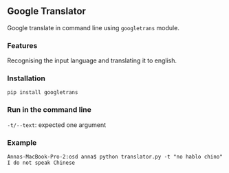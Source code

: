 ## Google Translator
Google translate in command line using ``` googletrans ``` module.

### Features

Recognising the input language and translating it to english. 

### Installation
```pip install googletrans```

### Run in the command line 

```-t/--text```: expected one argument

### Example 

```
Annas-MacBook-Pro-2:osd anna$ python translator.py -t "no hablo chino"
I do not speak Chinese
```
 

